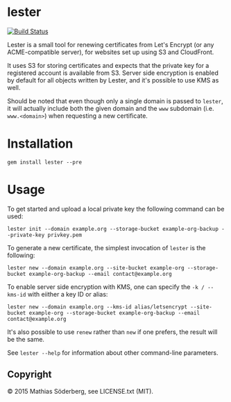 # lester

[![Build Status](https://travis-ci.org/mthssdrbrg/lester.svg?branch=master)](https://travis-ci.org/mthssdrbrg/lester)


Lester is a small tool for renewing certificates from Let's Encrypt (or any
ACME-compatible server), for websites set up using S3 and CloudFront.

It uses S3 for storing certificates and expects that the private key for a
registered account is available from S3. Server side encryption is enabled by
default for all objects written by Lester, and it's possible to use KMS as well.

Should be noted that even though only a single domain is passed to `lester`, it
will actually include both the given domain and the `www` subdomain (i.e. `www.<domain>`)
when requesting a new certificate.

# Installation

```shell
gem install lester --pre
```

# Usage

To get started and upload a local private key the following command can be used:

```shell
lester init --domain example.org --storage-bucket example-org-backup --private-key privkey.pem
```

To generate a new certificate, the simplest invocation of `lester` is the
following:

```shell
lester new --domain example.org --site-bucket example-org --storage-bucket example-org-backup --email contact@example.org
```

To enable server side encryption with KMS, one can specify the `-k / --kms-id`
with eiither a key ID or alias:

```shell
lester new --domain example.org --kms-id alias/letsencrypt --site-bucket example-org --storage-bucket example-org-backup --email contact@example.org
```

It's also possible to use `renew` rather than `new` if one prefers, the result
will be the same.

See `lester --help` for information about other command-line parameters.

## Copyright

© 2015 Mathias Söderberg, see LICENSE.txt (MIT).
